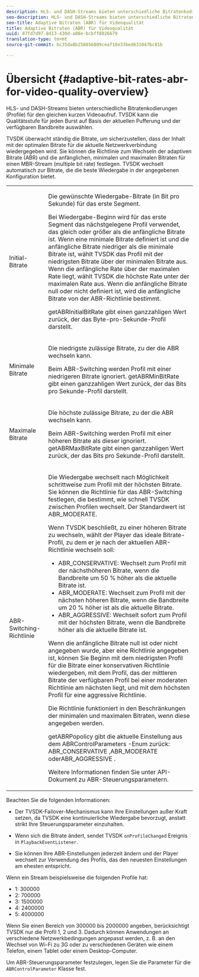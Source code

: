 ```yaml
---
description: HLS- und DASH-Streams bieten unterschiedliche Bitratenkodierungen (Profile) für den gleichen kurzen Videoaufruf. TVSDK kann die Qualitätsstufe für jeden Burst auf Basis der aktuellen Pufferung und der verfügbaren Bandbreite auswählen.
seo-description: HLS- und DASH-Streams bieten unterschiedliche Bitratenkodierungen (Profile) für den gleichen kurzen Videoaufruf. TVSDK kann die Qualitätsstufe für jeden Burst auf Basis der aktuellen Pufferung und der verfügbaren Bandbreite auswählen.
seo-title: Adaptive Bitraten (ABR) für Videoqualität
title: Adaptive Bitraten (ABR) für Videoqualität
uuid: 87fd7d97-8d13-430d-a88e-bcbff8026679
translation-type: tm+mt
source-git-commit: bc35da8b258056809ceaf18e33bed631047bc81b

---
```



# Übersicht {#adaptive-bit-rates-abr-for-video-quality-overview}

HLS- und DASH-Streams bieten unterschiedliche Bitratenkodierungen (Profile) für den gleichen kurzen Videoaufruf. TVSDK kann die Qualitätsstufe für jeden Burst auf Basis der aktuellen Pufferung und der verfügbaren Bandbreite auswählen.

TVSDK überwacht ständig die Bitrate, um sicherzustellen, dass der Inhalt mit der optimalen Bitrate für die aktuelle Netzwerkverbindung wiedergegeben wird. Sie können die Richtlinie zum Wechseln der adaptiven Bitrate (ABR) und die anfänglichen, minimalen und maximalen Bitraten für einen MBR-Stream (multiple bit rate) festlegen. TVSDK wechselt automatisch zur Bitrate, die die beste Wiedergabe in der angegebenen Konfiguration bietet.

<table id="table_AF838E082235406AA359BF1C1A77F85F"> 
 <tbody> 
  <tr> 
   <td colname="col01"> Initial-Bitrate </td> 
   <td colname="col2"> <p>Die gewünschte Wiedergabe-Bitrate (in Bit pro Sekunde) für das erste Segment. </p> <p>Bei Wiedergabe-Beginn wird für das erste Segment das nächstgelegene Profil verwendet, das gleich oder größer als die anfängliche Bitrate ist. Wenn eine minimale Bitrate definiert ist und die anfängliche Bitrate niedriger als die minimale Bitrate ist, wählt TVSDK das Profil mit der niedrigsten Bitrate über der minimalen Bitrate aus. Wenn die anfängliche Rate über der maximalen Rate liegt, wählt TVSDK die höchste Rate unter der maximalen Rate aus. Wenn die anfängliche Bitrate null oder nicht definiert ist, wird die anfängliche Bitrate von der ABR-Richtlinie bestimmt. </p> <p><span class="codeph"> getABRInitialBitRate</span> gibt einen ganzzahligen Wert zurück, der das Byte-pro-Sekunde-Profil darstellt. </p> </td> 
  </tr> 
  <tr> 
   <td colname="col01"> Minimale Bitrate </td> 
   <td colname="col2"> <p>Die niedrigste zulässige Bitrate, zu der die ABR wechseln kann. </p> <p>Beim ABR-Switching werden Profil mit einer niedrigeren Bitrate ignoriert. <span class="codeph"> getABRMinBitRate</span> gibt einen ganzzahligen Wert zurück, der das Bits pro Sekunde-Profil darstellt. </p> </td> 
  </tr> 
  <tr> 
   <td colname="col01"> Maximale Bitrate </td> 
   <td colname="col2"> <p>Die höchste zulässige Bitrate, zu der die ABR wechseln kann. </p> <p>Beim ABR-Switching werden Profil mit einer höheren Bitrate als dieser ignoriert. <span class="codeph"> getABRMaxBitRate</span> gibt einen ganzzahligen Wert zurück, der das Bits pro Sekunde-Profil darstellt. </p> </td> 
  </tr> 
  <tr> 
   <td colname="col01"> ABR-Switching-Richtlinie </td> 
   <td colname="col2"> <p>Die Wiedergabe wechselt nach Möglichkeit schrittweise zum Profil mit der höchsten Bitrate. Sie können die Richtlinie für das ABR-Switching festlegen, die bestimmt, wie schnell TVSDK zwischen Profilen wechselt. Der Standardwert ist <span class="codeph"> ABR_MODERATE</span>. </p> <p>Wenn TVSDK beschließt, zu einer höheren Bitrate zu wechseln, wählt der Player das ideale Bitrate-Profil, zu dem er je nach der aktuellen ABR-Richtlinie wechseln soll: 
     <ul id="ul_AC9C99D84A3B4A8DBD1A05CC05DEE771"> 
      <li id="li_B79C0AA2CBFB42FF98A257CEC9C400BA"><span class="codeph"> ABR_CONSERVATIVE</span>: Wechselt zum Profil mit der nächsthöheren Bitrate, wenn die Bandbreite um 50 % höher als die aktuelle Bitrate ist. </li> 
      <li id="li_38CC3A95D8634F359D0F7C273D0108C0"><span class="codeph"> ABR_MODERATE</span>: Wechselt zum Profil mit der nächsten höheren Bitrate, wenn die Bandbreite um 20 % höher ist als die aktuelle Bitrate. </li> 
      <li id="li_E845C035420D4B3FB2B179F448F8CA85"><span class="codeph"> ABR_AGGRESSIVE</span>: Wechselt sofort zum Profil mit der höchsten Bitrate, wenn die Bandbreite höher als die aktuelle Bitrate ist. </li> 
     </ul> </p> <p>Wenn die anfängliche Bitrate null ist oder nicht angegeben wurde, aber eine Richtlinie angegeben ist, können Sie Beginn mit dem niedrigsten Profil für die Bitrate einer konservativen Richtlinie wiedergeben, mit dem Profil, das der mittleren Bitrate der verfügbaren Profil bei einer moderaten Richtlinie am nächsten liegt, und mit dem höchsten Profil für eine aggressive Richtlinie. </p> <p>Die Richtlinie funktioniert in den Beschränkungen der minimalen und maximalen Bitraten, wenn diese angegeben werden. </p> <p> <span class="codeph"> getABRPopolicy</span> gibt die aktuelle Einstellung aus dem <span class="codeph"> ABRControlParameters</span> -Enum zurück: ABR_CONSERVATIVE <span class="codeph"> ,</span>ABR_MODERATE <span class="codeph"> oder</span>ABR_AGGRESSIVE <span class="codeph"></span>. </p> <p>Weitere Informationen finden Sie unter API-Dokument zu ABR-Steuerungsparametern. </p> </td> 
  </tr> 
 </tbody> 
</table>

Beachten Sie die folgenden Informationen:

* Der TVSDK-Failover-Mechanismus kann Ihre Einstellungen außer Kraft setzen, da TVSDK eine kontinuierliche Wiedergabe bevorzugt, anstatt strikt Ihre Steuerungsparameter einzuhalten.
* Wenn sich die Bitrate ändert, sendet TVSDK `onProfileChanged` Ereignis in `PlaybackEventListener`.

* Sie können Ihre ABR-Einstellungen jederzeit ändern und der Player wechselt zur Verwendung des Profils, das den neuesten Einstellungen am ehesten entspricht.

Wenn ein Stream beispielsweise die folgenden Profile hat:

* 1: 300000
* 2: 700000
* 3: 1500000
* 4: 2400000
* 5: 4000000

Wenn Sie einen Bereich von 300000 bis 2000000 angeben, berücksichtigt TVSDK nur die Profil 1, 2 und 3. Dadurch können Anwendungen an verschiedene Netzwerkbedingungen angepasst werden, z. B. an den Wechsel von Wi-Fi zu 3G oder zu verschiedenen Geräten wie einem Telefon, einem Tablet oder einem Desktop-Computer.

Um ABR-Steuerungsparameter festzulegen, legen Sie die Parameter für die `ABRControlParameter` Klasse fest.